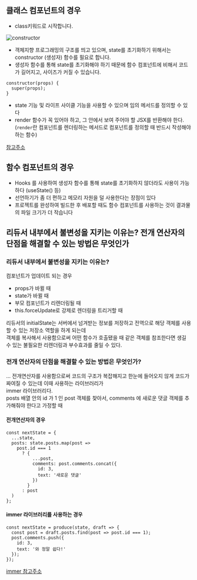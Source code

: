 ## 클래스 컴포넌트의 경우
- class키워드로 시작합니다.<br>

![constructor](https://velog.velcdn.com/images%2Fseong-dodo%2Fpost%2Fb8ba8634-7036-4212-a817-8ec05371c325%2Fimage.png)
- 객체지향 프로그래밍의 구조를 띄고 있으며, state를 초기화하기 위해서는 constructor (생성자) 함수를 필요로 합니다.<br>
- 생성자 함수를 통해 state를 초기화해야 하기 때문에 함수 컴포넌트에 비해서 코드가 길어지고, 사이즈가 커질 수 있습니다.<br>
```
constructor(props) {
  super(props);
}
```
- state 기능 및 라이프 사이클 기능을 사용할 수 있으며 임의 메서드를 정의할 수 있다<br>
- render 함수가 꼭 있어야 하고, 그 안에서 보여 주어야 할 JSX를 반환해야 한다.<br>
  (```render```란 컴포넌트를 렌더링하는 메서드로 컴포넌트를 정의할 때 반드시 작성해야하는 함수)

[참고주소](https://velog.io/@seong-dodo/React-%ED%81%B4%EB%9E%98%EC%8A%A4%ED%98%95-%EC%BB%B4%ED%8F%AC%EB%84%8C%ED%8A%B8-vs-%ED%95%A8%EC%88%98%ED%98%95-%EC%BB%B4%ED%8F%AC%EB%84%8C%ED%8A%B8)

## 함수 컴포넌트의 경우 

- Hooks 를 사용하여 생성자 함수를 통해 state를 초기화하지 않더라도 사용이 가능하다 (useState() 등)<br>
- 선언하기가 좀 더 편하고 메모리 자원을 덜 사용한다는 장점이 있다<br>
- 프로젝트를 완성하여 빌드한 후 배포할 때도 함수 컴포넌트를 사용하는 것이 결과물의 파일 크기가 더 작습니다<br>


## 리듀서 내부에서 불변성을 지키는 이유는? 전개 연산자의 단점을 해결할 수 있는 방법은 무엇인가
### 리듀서 내부에서 불변성을 지키는 이유는?
컴포넌트가 업데이트 되는 경우
- props가 바뀔 때
- state가 바뀔 때
- 부모 컴포넌트가 리렌더링될 때
- this.forceUpdate로 강제로 렌더링을 트리거할 때

리듀서의 initialState는 서버에서 넘겨받는 정보를 저장하고 전역으로 해당 객체를 사용할 수 있는 저장소 역할을 하게 되는데<br>
객체를 복사해서 사용함으로써 어떤 함수가 호출됐을 때 같은 객체를 참조한다면 생길 수 있는 불필요한 리렌더링과 부수효과를 줄일 수 있다.

### 전개 연산자의 단점을 해결할 수 있는 방법은 무엇인가?
... 전개연산자를 사용함으로써 코드의 구조가 복잡해지고 한눈에 들어오지 않게 코드가 짜여질 수 있는데 이때 사용하는 라이브러리가<br>
immer 라이브러리다. <br>
posts 배열 안의 id 가 1 인 post 객체를 찾아서, comments 에 새로운 댓글 객체를 추가해줘야 한다고 가정할 때<br>
#### 전개연산자의 경우
```
const nextState = {
  ...state,
  posts: state.posts.map(post =>
    post.id === 1
      ? {
          ...post,
          comments: post.comments.concat({
            id: 3,
            text: '새로운 댓글'
          })
        }
      : post
  )
};
```
#### immer 라이브러리를 사용하는 경우
```
const nextState = produce(state, draft => {
  const post = draft.posts.find(post => post.id === 1);
  post.comments.push({
    id: 3,
    text: '와 정말 쉽다!'
  });
});
```
[immer 참고주소](https://react.vlpt.us/basic/23-immer.html)






